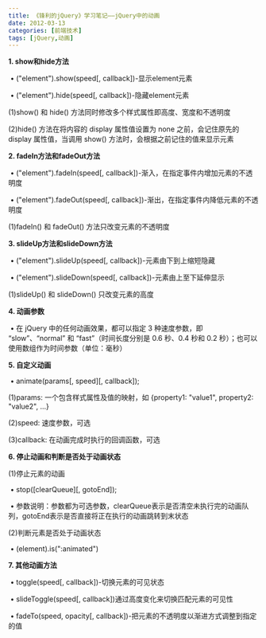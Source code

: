 ```yaml
---
title: 《锋利的jQuery》学习笔记——jQuery中的动画
date: 2012-03-13
categories: [前端技术]
tags: [jQuery,动画]
---
```


​**1. show和hide方法**

 • ("element").show(speed[, callback])-显示element元素

 • ("element").hide(speed[, callback])-隐藏element元素

(1)show() 和 hide() 方法同时修改多个样式属性即高度、宽度和不透明度

(2)hide() 方法在将内容的 display 属性值设置为 none 之前，会记住原先的
display 属性值，当调用 show() 方法时，会根据之前记住的值来显示元素


​**2. fadeIn方法和fadeOut方法**

 • ("element").fadeIn(speed[,
callback])-渐入，在指定事件内增加元素的不透明度

 • ("element").fadeOut(speed[,
callback])-渐出，在指定事件内降低元素的不透明度

(1)fadeIn() 和 fadeOut() 方法只改变元素的不透明度


​**3. slideUp方法和slideDown方法**

 • ("element").slideUp(speed[, callback])-元素由下到上缩短隐藏

 • ("element").slideDown(speed[, callback])-元素由上至下延伸显示

(1)slideUp() 和 slideDown() 只改变元素的高度


​**4. 动画参数**

 • 在 jQuery 中的任何动画效果，都可以指定 3 种速度参数，即
“slow”、“normal” 和 “fast”（时间长度分别是 0.6 秒、0.4 秒和 0.2
秒）；也可以使用数组作为时间参数（单位：毫秒）


​**5. 自定义动画**

 • animate(params[, speed][, callback]);

(1)params: 一个包含样式属性及值的映射，如 {property1: "value1",
property2: "value2", ...}

(2)speed: 速度参数，可选

(3)callback: 在动画完成时执行的回调函数，可选


​**6. 停止动画和判断是否处于动画状态**

(1)停止元素的动画

 • stop([clearQueue][, gotoEnd]);

 •
参数说明：参数都为可选参数，clearQueue表示是否清空未执行完的动画队列，gotoEnd表示是否直接将正在执行的动画跳转到末状态

(2)判断元素是否处于动画状态

 • (element).is(":animated")


​**7. 其他动画方法**

 • toggle(speed[, callback])-切换元素的可见状态

 • slideToggle(speed[, callback])通过高度变化来切换匹配元素的可见性

 • fadeTo(speed, opacity[,
callback])-把元素的不透明度以渐进方式调整到指定的值
